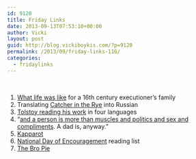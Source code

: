 ```yaml
---
id: 9120
title: Friday Links
date: 2013-09-13T07:53:10+00:00
author: Vicki
layout: post
guid: http://blog.vickiboykis.com/?p=9120
permalink: /2013/09/friday-links-116/
categories:
  - fridaylinks
---
```

&nbsp;

  1. <a href="http://blog.longreads.com/post/60998782718/what-life-is-like-for-an-executioners-family-in-the" target="_blank">What life was like</a> for a 16th century executioner&#8217;s family
  2. Translating <a href="http://www.newyorker.com/online/blogs/books/2013/09/translating-catcher-in-the-rye-if-holden-caulfield-spoke-russian.html" target="_blank">Catcher in the Rye</a> into Russian
  3. <a href="http://www.openculture.com/2012/05/rare_recording_leo_tolstoy_reads_his_work_in_four_languages_1909.html" target="_blank">Tolstoy reading his work</a> in four languages
  4. &#8220;<a href="http://therumpus.net/2013/09/love-love-love/" target="_blank">and a person is more than muscles and politics and sex and compliments</a>. A dad is, anyway.&#8221;
  5. <a href="http://www.tabletmag.com/scroll/145240/a-yom-kippur-ritual-i-cant-give-up" target="_blank">Kapparot</a>
  6. <a href="http://biblioklept.org/2013/09/12/national-day-of-encouragement-reading-list/" target="_blank">National Day of Encouragement</a> reading list
  7. <a href="http://thehairpin.com/2013/09/the-bro-pie/" target="_blank">The Bro Pie</a>